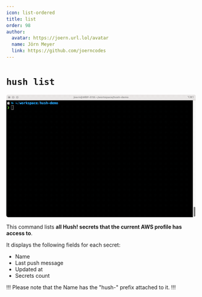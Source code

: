 ```yaml
---
icon: list-ordered
title: list
order: 98
author:
  avatar: https://joern.url.lol/avatar
  name: Jörn Meyer
  link: https://github.com/joerncodes
---
```


# `hush list`

![](/assets/hush-list.gif)

This command lists **all Hush! secrets that the current AWS profile has access to**.

It displays the following fields for each secret:

- Name
- Last push message
- Updated at
- Secrets count

!!!
Please note that the Name has the "hush-" prefix attached to it.
!!!
